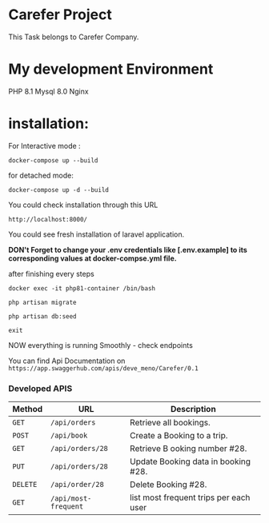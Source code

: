 # Carefer Project
This Task belongs to Carefer Company.

# My development Environment
PHP 8.1
Mysql 8.0
Nginx



# installation:

For Interactive mode :

`docker-compose up --build`


for detached mode:

`docker-compose up -d --build`


You could check installation through this URL

`http://localhost:8000/`

You could see fresh installation of laravel application.

**DON't Forget to change your .env credentials like [.env.example] to its corresponding values at docker-compse.yml file.**


after finishing every steps

`docker exec -it php81-container /bin/bash`

`php artisan migrate`

`php artisan db:seed`

`exit`

NOW everything is running Smoothly - check endpoints

You can find  Api Documentation on 
`https://app.swaggerhub.com/apis/deve_meno/Carefer/0.1`

### Developed APIS


| Method   | URL                  | Description                            |
|----------|----------------------|----------------------------------------|
| `GET`    | `/api/orders`        | Retrieve all bookings.                 |
| `POST`   | `/api/book`          | Create a Booking to a trip.            |
| `GET`    | `/api/orders/28`     | Retrieve B ooking number #28.          |
| `PUT`    | `/api/orders/28`     | Update Booking data in booking #28.    |
| `DELETE` | `/api/order/28`      | Delete Booking #28.                    |
| `GET`    | `/api/most-frequent` | list most frequent trips per each user |








